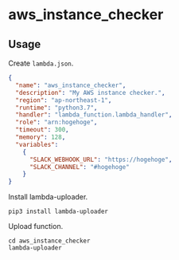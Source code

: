 # aws_instance_checker

## Usage

Create `lambda.json`.

```json
{
  "name": "aws_instance_checker",
  "description": "My AWS instance checker.",
  "region": "ap-northeast-1",
  "runtime": "python3.7",
  "handler": "lambda_function.lambda_handler",
  "role": "arn:hogehoge",
  "timeout": 300,
  "memory": 128,
  "variables":
    {
      "SLACK_WEBHOOK_URL": "https://hogehoge",
      "SLACK_CHANNEL": "#hogehoge"
    }
}
```

Install lambda-uploader.

```shell
pip3 install lambda-uploader
```

Upload function.

```shell
cd aws_instance_checker
lambda-uploader
```